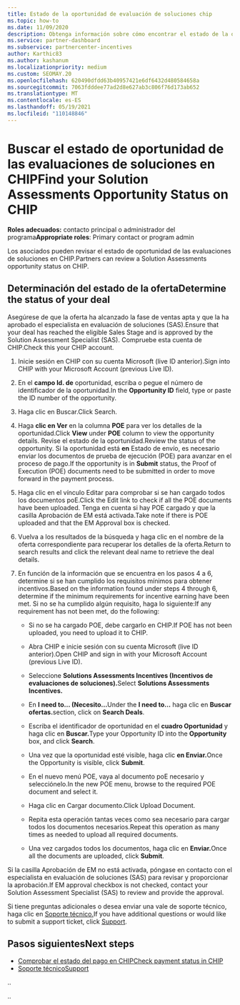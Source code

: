 ```yaml
---
title: Estado de la oportunidad de evaluación de soluciones chip
ms.topic: how-to
ms.date: 11/09/2020
description: Obtenga información sobre cómo encontrar el estado de la oportunidad de evaluación de soluciones en Channel Incentives Platform (CHIP).
ms.service: partner-dashboard
ms.subservice: partnercenter-incentives
author: Karthic83
ms.author: kashanum
ms.localizationpriority: medium
ms.custom: SEOMAY.20
ms.openlocfilehash: 620490dfdd63b40957421e6df6432d480584658a
ms.sourcegitcommit: 7063fdddee77ad2d8e627ab3c806f76d173ab652
ms.translationtype: MT
ms.contentlocale: es-ES
ms.lasthandoff: 05/19/2021
ms.locfileid: "110148846"
---
```

# <a name="find-your-solution-assessments-opportunity-status-on-chip"></a><span data-ttu-id="abfca-103">Buscar el estado de oportunidad de las evaluaciones de soluciones en CHIP</span><span class="sxs-lookup"><span data-stu-id="abfca-103">Find your Solution Assessments Opportunity Status on CHIP</span></span>

<span data-ttu-id="abfca-104">**Roles adecuados:** contacto principal o administrador del programa</span><span class="sxs-lookup"><span data-stu-id="abfca-104">**Appropriate roles**: Primary contact or program admin</span></span>

<span data-ttu-id="abfca-105">Los asociados pueden revisar el estado de oportunidad de las evaluaciones de soluciones en CHIP.</span><span class="sxs-lookup"><span data-stu-id="abfca-105">Partners can review a Solution Assessments opportunity status on CHIP.</span></span>

## <a name="determine-the-status-of-your-deal"></a><span data-ttu-id="abfca-106">Determinación del estado de la oferta</span><span class="sxs-lookup"><span data-stu-id="abfca-106">Determine the status of your deal</span></span>

<span data-ttu-id="abfca-107">Asegúrese de que la oferta ha alcanzado la fase de ventas apta y que la ha aprobado el especialista en evaluación de soluciones (SAS).</span><span class="sxs-lookup"><span data-stu-id="abfca-107">Ensure that your deal has reached the eligible Sales Stage and is approved by the Solution Assessment Specialist (SAS).</span></span> <span data-ttu-id="abfca-108">Compruebe esta cuenta de CHIP.</span><span class="sxs-lookup"><span data-stu-id="abfca-108">Check this your CHIP account.</span></span>

1. <span data-ttu-id="abfca-109">Inicie sesión en CHIP con su cuenta Microsoft (live ID anterior).</span><span class="sxs-lookup"><span data-stu-id="abfca-109">Sign into CHIP with your Microsoft Account (previous Live ID).</span></span>
1. <span data-ttu-id="abfca-110">En el **campo Id. de** oportunidad, escriba o pegue el número de identificador de la oportunidad.</span><span class="sxs-lookup"><span data-stu-id="abfca-110">In the **Opportunity ID** field, type or paste the ID number of the opportunity.</span></span>
3. <span data-ttu-id="abfca-111">Haga clic en Buscar.</span><span class="sxs-lookup"><span data-stu-id="abfca-111">Click Search.</span></span>

1. <span data-ttu-id="abfca-112">Haga **clic en Ver** en la columna **POE** para ver los detalles de la oportunidad.</span><span class="sxs-lookup"><span data-stu-id="abfca-112">Click **View** under **POE** column to view the opportunity details.</span></span> <span data-ttu-id="abfca-113">Revise el estado de la oportunidad.</span><span class="sxs-lookup"><span data-stu-id="abfca-113">Review the status of the opportunity.</span></span> <span data-ttu-id="abfca-114">Si la oportunidad está **en** Estado de envío, es necesario enviar los documentos de prueba de ejecución (POE) para avanzar en el proceso de pago.</span><span class="sxs-lookup"><span data-stu-id="abfca-114">If the opportunity is in **Submit** status, the Proof of Execution (POE) documents need to be submitted in order to move forward in the payment process.</span></span>
 
1. <span data-ttu-id="abfca-115">Haga clic en el vínculo Editar para comprobar si se han cargado todos los documentos poE.</span><span class="sxs-lookup"><span data-stu-id="abfca-115">Click the Edit link to check if all the POE documents have been uploaded.</span></span> <span data-ttu-id="abfca-116">Tenga en cuenta si hay POE cargado y que la casilla Aprobación de EM está activada.</span><span class="sxs-lookup"><span data-stu-id="abfca-116">Take note if there is POE uploaded and that the EM Approval box is checked.</span></span>
 
1. <span data-ttu-id="abfca-117">Vuelva a los resultados de la búsqueda y haga clic en el nombre de la oferta correspondiente para recuperar los detalles de la oferta.</span><span class="sxs-lookup"><span data-stu-id="abfca-117">Return to search results and click the relevant deal name to retrieve the deal details.</span></span> 

1. <span data-ttu-id="abfca-118">En función de la información que se encuentra en los pasos 4 a 6, determine si se han cumplido los requisitos mínimos para obtener incentivos.</span><span class="sxs-lookup"><span data-stu-id="abfca-118">Based on the information found under steps 4 through 6, determine if the minimum requirements for incentive earning have been met.</span></span> <span data-ttu-id="abfca-119">Si no se ha cumplido algún requisito, haga lo siguiente:</span><span class="sxs-lookup"><span data-stu-id="abfca-119">If any requirement has not been met, do the following:</span></span>
 
     - <span data-ttu-id="abfca-120">Si no se ha cargado POE, debe cargarlo en CHIP.</span><span class="sxs-lookup"><span data-stu-id="abfca-120">If POE has not been uploaded, you need to upload it to CHIP.</span></span>
 
     - <span data-ttu-id="abfca-121">Abra CHIP e inicie sesión con su cuenta Microsoft (live ID anterior).</span><span class="sxs-lookup"><span data-stu-id="abfca-121">Open CHIP and sign in with your Microsoft Account (previous Live ID).</span></span>
 
     - <span data-ttu-id="abfca-122">Seleccione **Solutions Assessments Incentives (Incentivos de evaluaciones de soluciones).**</span><span class="sxs-lookup"><span data-stu-id="abfca-122">Select **Solutions Assessments Incentives.**</span></span>

     - <span data-ttu-id="abfca-123">En **I need to... (Necesito...**</span><span class="sxs-lookup"><span data-stu-id="abfca-123">Under the **I need to…**</span></span> <span data-ttu-id="abfca-124">haga clic en **Buscar ofertas.**</span><span class="sxs-lookup"><span data-stu-id="abfca-124">section, click on **Search Deals**.</span></span>

     - <span data-ttu-id="abfca-125">Escriba el identificador de oportunidad en el **cuadro Oportunidad** y haga clic en **Buscar.**</span><span class="sxs-lookup"><span data-stu-id="abfca-125">Type your Opportunity ID into the **Opportunity** box, and click **Search**.</span></span>

     - <span data-ttu-id="abfca-126">Una vez que la oportunidad esté visible, haga clic **en Enviar.**</span><span class="sxs-lookup"><span data-stu-id="abfca-126">Once the Opportunity is visible, click **Submit**.</span></span>
  
     - <span data-ttu-id="abfca-127">En el nuevo menú POE, vaya al documento poE necesario y selecciónelo.</span><span class="sxs-lookup"><span data-stu-id="abfca-127">In the new POE menu, browse to the required POE document and select it.</span></span>

     - <span data-ttu-id="abfca-128">Haga clic en Cargar documento.</span><span class="sxs-lookup"><span data-stu-id="abfca-128">Click Upload Document.</span></span>

     - <span data-ttu-id="abfca-129">Repita esta operación tantas veces como sea necesario para cargar todos los documentos necesarios.</span><span class="sxs-lookup"><span data-stu-id="abfca-129">Repeat this operation as many times as needed to upload all required documents.</span></span>

     - <span data-ttu-id="abfca-130">Una vez cargados todos los documentos, haga clic en **Enviar.**</span><span class="sxs-lookup"><span data-stu-id="abfca-130">Once all the documents are uploaded, click **Submit**.</span></span>

<span data-ttu-id="abfca-131">Si la casilla Aprobación de EM no está activada, póngase en contacto con el especialista en evaluación de soluciones (SAS) para revisar y proporcionar la aprobación.</span><span class="sxs-lookup"><span data-stu-id="abfca-131">If EM approval checkbox is not checked, contact your Solution Assessment Specialist (SAS) to review and provide the approval.</span></span>
 
<span data-ttu-id="abfca-132">Si tiene preguntas adicionales o desea enviar una vale de soporte técnico, haga clic en [Soporte técnico.](report-problems-with-partner-center.md)</span><span class="sxs-lookup"><span data-stu-id="abfca-132">If you have additional questions or would like to submit a support ticket, click [Support](report-problems-with-partner-center.md).</span></span>

## <a name="next-steps"></a><span data-ttu-id="abfca-133">Pasos siguientes</span><span class="sxs-lookup"><span data-stu-id="abfca-133">Next steps</span></span>

- [<span data-ttu-id="abfca-134">Comprobar el estado del pago en CHIP</span><span class="sxs-lookup"><span data-stu-id="abfca-134">Check payment status in CHIP</span></span>](chip-payment-status.md)
- [<span data-ttu-id="abfca-135">Soporte técnico</span><span class="sxs-lookup"><span data-stu-id="abfca-135">Support</span></span>](report-problems-with-partner-center.md)

<span data-ttu-id="abfca-136">.</span><span class="sxs-lookup"><span data-stu-id="abfca-136">.</span></span>




<span data-ttu-id="abfca-137">.</span><span class="sxs-lookup"><span data-stu-id="abfca-137">.</span></span>





